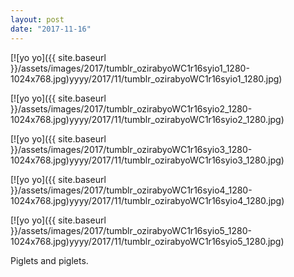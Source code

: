 ```yaml
---
layout: post
date: "2017-11-16"
---
```


[![yo yo]({{ site.baseurl }}/assets/images/2017/tumblr_ozirabyoWC1r16syio1_1280-1024x768.jpg)yyyy/2017/11/tumblr_ozirabyoWC1r16syio1_1280.jpg)

[![yo yo]({{ site.baseurl }}/assets/images/2017/tumblr_ozirabyoWC1r16syio2_1280-1024x768.jpg)yyyy/2017/11/tumblr_ozirabyoWC1r16syio2_1280.jpg)

[![yo yo]({{ site.baseurl }}/assets/images/2017/tumblr_ozirabyoWC1r16syio3_1280-1024x768.jpg)yyyy/2017/11/tumblr_ozirabyoWC1r16syio3_1280.jpg)

[![yo yo]({{ site.baseurl }}/assets/images/2017/tumblr_ozirabyoWC1r16syio4_1280-1024x768.jpg)yyyy/2017/11/tumblr_ozirabyoWC1r16syio4_1280.jpg)

[![yo yo]({{ site.baseurl }}/assets/images/2017/tumblr_ozirabyoWC1r16syio5_1280-1024x768.jpg)yyyy/2017/11/tumblr_ozirabyoWC1r16syio5_1280.jpg)

Piglets and piglets.
